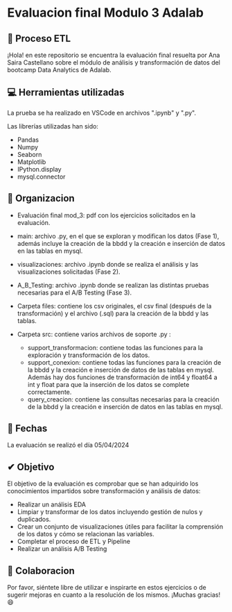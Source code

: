 # Evaluacion final Modulo 3 Adalab
## 🌟 Proceso ETL

¡Hola! en este repositorio se encuentra la evaluación final resuelta por Ana Saira Castellano sobre el módulo de análisis y transformación de datos del bootcamp Data Analytics de Adalab.

## 💻 Herramientas utilizadas

La prueba se ha realizado en VSCode en archivos ".ipynb" y ".py".

Las librerías utilizadas han sido:

- Pandas
- Numpy
- Seaborn
- Matplotlib
- IPython.display
- mysql.connector

## 📂 Organizacion

- Evaluación final mod_3: pdf con los ejercicios solicitados en la evaluación.

- main: archivo .py, en el que se exploran y modifican los datos (Fase 1), además incluye la creación de la bbdd y la creación e inserción de datos en las tablas en mysql.

- visualizaciones: archivo .ipynb donde se realiza el análisis y las visualizaciones solicitadas (Fase 2).

- A_B_Testing: archivo .ipynb donde se realizan las distintas pruebas necesarias para el A/B Testing (Fase 3).

- Carpeta files: contiene los csv originales, el csv final (después de la transformación) y el archivo (.sql) para la creación de la bbdd y las tablas.

- Carpeta src: contiene varios archivos de soporte .py :

    - support_transformacion: contiene todas las funciones para la exploración y transformación de los datos.
    - support_conexion: contiene todas las funciones para la creación de la bbdd y la creación e inserción de datos de las tablas en mysql. Además hay dos funciones de transformación de int64 y float64 a int y float para que la inserción de los datos se complete correctamente.
    - query_creacion: contiene las consultas necesarias para la creación de la bbdd y la creación e inserción de datos en las tablas en mysql.

## 📆 Fechas

La evaluación se realizó el día 05/04/2024

## ✔ Objetivo

El objetivo de la evaluación es comprobar que se han adquirido los conocimientos impartidos sobre transformación y análisis de datos:

- Realizar un análisis EDA
- Limpiar y transformar de los datos incluyendo gestión de nulos y duplicados.
- Crear un conjunto de visualizaciones útiles para facilitar la comprensión de los datos y cómo se relacionan las variables.
- Completar el proceso de ETL y Pipeline
- Realizar un análisis A/B Testing


## 💭 Colaboracion

Por favor, siéntete libre de utilizar e inspirarte en estos ejercicios o de sugerir mejoras en cuanto a la resolución de los mismos. ¡Muchas gracias! 😄
